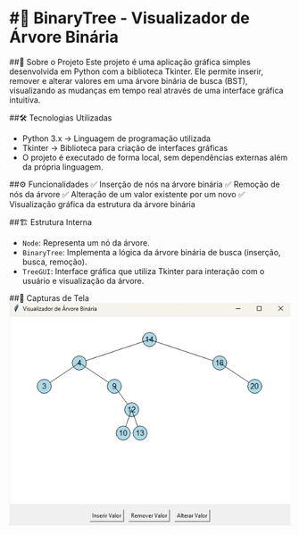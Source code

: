 #🌳 BinaryTree - Visualizador de Árvore Binária
=============================================

##📌 Sobre o Projeto
Este projeto é uma aplicação gráfica simples desenvolvida em Python com a biblioteca Tkinter. 
Ele permite inserir, remover e alterar valores em uma árvore binária de busca (BST), 
visualizando as mudanças em tempo real através de uma interface gráfica intuitiva.

##🛠️ Tecnologias Utilizadas
- Python 3.x → Linguagem de programação utilizada
- Tkinter → Biblioteca para criação de interfaces gráficas
- O projeto é executado de forma local, sem dependências externas além da própria linguagem.

##⚙️ Funcionalidades
✅ Inserção de nós na árvore binária
✅ Remoção de nós da árvore
✅ Alteração de um valor existente por um novo
✅ Visualização gráfica da estrutura da árvore binária

##🏗️ Estrutura Interna
- `Node`: Representa um nó da árvore.
- `BinaryTree`: Implementa a lógica da árvore binária de busca (inserção, busca, remoção).
- `TreeGUI`: Interface gráfica que utiliza Tkinter para interação com o usuário e visualização da árvore.

##📸 Capturas de Tela
![Exemplo](img/exemplo.png)
